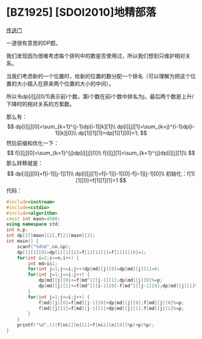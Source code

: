 # [BZ1925] [SDOI2010]地精部落

[传送门](https://www.luogu.org/problem/P2467)

一道很有意思的DP题。

我们发现因为很难考虑每个排列中的数是否使用过，所以我们想到只维护相对关系。

当我们考虑新的一个位置时，给新的位置的数分配一个排名（可以理解为把这个位置的大小插入在原来两个位置的大小的中间）。

所以令$dp[i][j][0/1]$表示前i个数，第i个数在前i个数中排名为j，最后两个数是上升/下降时的相对关系的方案数。

那么有：
$$
dp[i][j][0]=\sum_{k=1}^{j-1}dp[i-1][k][1]\\
dp[i][j][1]=\sum_{k=j}^{i-1}dp[i-1][k][0]\\
dp[1][1][1]=dp[1][1][0]=1;
$$
然后前缀和优化一下：
$$
f[i][j][0]=\sum_{k=1}^{j}dp[i][j][0]\\
f[i][j][1]=\sum_{k=1}^{j}dp[i][j][1]\\
$$
那么转移就是：
$$
dp[i][j][0]=f[i-1][j-1][1]\\
dp[i][j][1]=f[i-1][i-1][0]-f[i-1][j-1][0]\\
初始化：f[1][1][0]=f[1][1][1]=1
$$
代码：
```cpp
#include<iostream>
#include<cstdio>
#include<algorithm>
const int maxn=4500;
using namespace std;
int n,p;
int dp[2][maxn][2],f[2][maxn][2];
int main() {
    scanf("%d%d",&n,&p);
    dp[1][1][0]=dp[1][1][1]=f[1][1][1]=f[1][1][0]=1;
    for(int i=2;i<=n;i++) {
        int md=i&1;
        for(int j=1;j<=i;j++)dp[md][j][0]=dp[md][j][1]=0;
        for(int j=1;j<=i;j++) {
            dp[md][j][0]+=f[md^1][j-1][1];dp[md][j][0]%=p;
            dp[md][j][1]+=f[md^1][i-1][0]-f[md^1][j-1][0];dp[md][j][1]%=p;
        }
        for(int j=1;j<=i;j++) {
            f[md][j][0]=f[md][j-1][0]+dp[md][j][0];f[md][j][0]%=p;
            f[md][j][1]=f[md][j-1][1]+dp[md][j][1];f[md][j][1]%=p;
        }
    }
    printf("%d",(((f[n&1][n][1]+f[n&1][n][0])%p)+p)%p);
}
```

